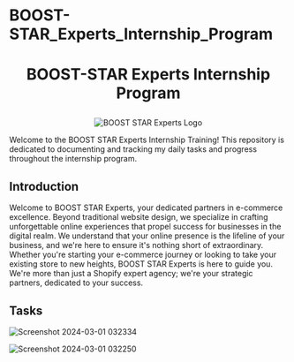 # BOOST-STAR_Experts_Internship_Program

# <p align="center">BOOST-STAR Experts Internship Program </p>

<p align="center">
  <img src="https://media.licdn.com/dms/image/D4D0BAQErb7t2B570EA/company-logo_200_200/0/1704862372496/boost_star_experts_logo?e=2147483647&v=beta&t=kmO9c2USSF4U93oTQJE0nIKbfQtdK0ttadfCixxoyt4" alt="BOOST STAR Experts Logo">
  
</p>

Welcome to the BOOST STAR Experts Internship Training! This repository is dedicated to documenting and tracking my daily tasks and progress throughout the internship program.

## Introduction
Welcome to BOOST STAR Experts, your dedicated partners in e-commerce excellence. Beyond traditional website design, we specialize in crafting unforgettable online experiences that propel success for businesses in the digital realm. We understand that your online presence is the lifeline of your business, and we're here to ensure it's nothing short of extraordinary. Whether you're starting your e-commerce journey or looking to take your existing store to new heights, BOOST STAR Experts is here to guide you. We're more than just a Shopify expert agency; we're your strategic partners, dedicated to your success.

## Tasks

![Screenshot 2024-03-01 032334](https://github.com/Shreyasidas21/BOOST-STAR_Experts_Internship_Program/assets/104278102/ea9b8bbe-87ff-43e3-8ba6-8606ab637d90)


  

![Screenshot 2024-03-01 032250](https://github.com/Shreyasidas21/BOOST-STAR_Experts_Internship_Program/assets/104278102/6fa38cb8-1dca-455a-9e2f-067939fa7dba)

